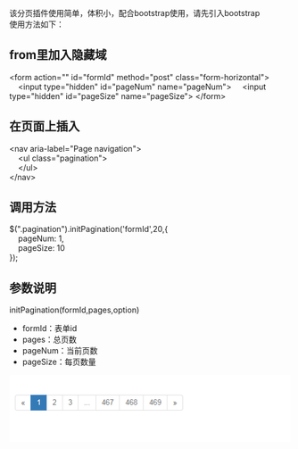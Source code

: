 该分页插件使用简单，体积小，配合bootstrap使用，请先引入bootstrap     
使用方法如下：  

## from里加入隐藏域
&lt;form action="" id="formId" method="post" class="form-horizontal"&gt;
    &nbsp;&nbsp;&nbsp;&nbsp;&lt;input type="hidden" id="pageNum" name="pageNum"&gt;
    &nbsp;&nbsp;&nbsp;&nbsp;&lt;input type="hidden" id="pageSize" name="pageSize"&gt;
&lt;/form&gt;

## 在页面上插入
&lt;nav aria-label="Page navigation"&gt;  
    &nbsp;&nbsp;&nbsp;&nbsp;&lt;ul class="pagination"&gt;  
    &nbsp;&nbsp;&nbsp;&nbsp;&lt;/ul&gt;  
&lt;/nav&gt;  

## 调用方法
$(".pagination").initPagination('formId',20,{  
&nbsp;&nbsp;&nbsp;&nbsp;pageNum: 1,  
&nbsp;&nbsp;&nbsp;&nbsp;pageSize: 10  
});  
    
## 参数说明
initPagination(formId,pages,option)  
* formId：表单id
* pages：总页数
* pageNum：当前页数
* pageSize：每页数量

![](pic1.png)
